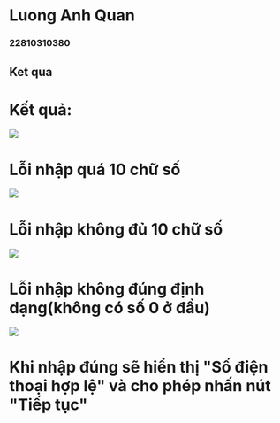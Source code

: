 # Luong Anh Quan
### 22810310380
## Ket qua 
# Kết quả:
![](loi1.jpg)
# Lỗi nhập quá 10 chữ số
![](loi3.jpg)
# Lỗi nhập không đủ 10 chữ số
![](loi2.jpg)
# Lỗi nhập không đúng định dạng(không có số 0 ở đầu)
![](nhap_dung.jpg)
# Khi nhập đúng sẽ hiển thị "Số điện thoại hợp lệ" và cho phép nhấn nút "Tiếp tục"
